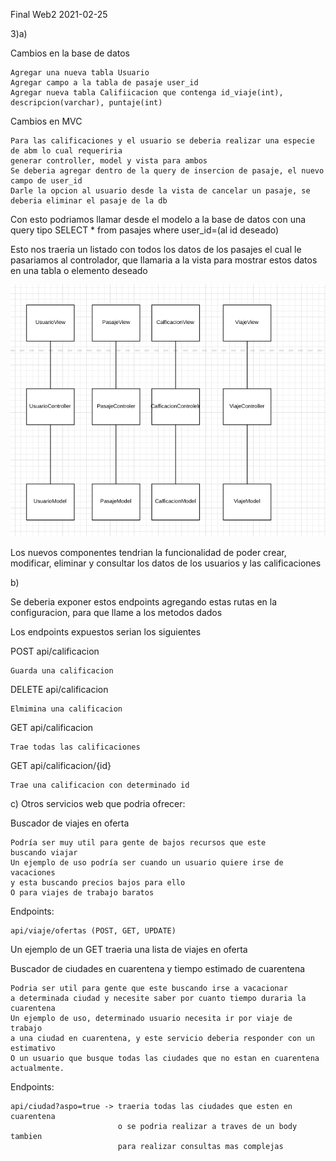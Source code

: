 Final Web2 2021-02-25

3)a)

Cambios en la base de datos

	Agregar una nueva tabla Usuario
	Agregar campo a la tabla de pasaje user_id
	Agregar nueva tabla Califiicacion que contenga id_viaje(int), descripcion(varchar), puntaje(int)

Cambios en MVC


	Para las calificaciones y el usuario se deberia realizar una especie de abm lo cual requeriria
	generar controller, model y vista para ambos
	Se deberia agregar dentro de la query de insercion de pasaje, el nuevo campo de user_id
	Darle la opcion al usuario desde la vista de cancelar un pasaje, se deberia eliminar el pasaje de la db



Con esto podriamos llamar desde el modelo a la base de datos con una query tipo
SELECT * from pasajes where user_id=(al id deseado)

Esto nos traeria un listado con todos los datos de los pasajes el cual le pasariamos
al controlador, que llamaria a la vista para mostrar estos datos en una tabla o elemento deseado

![alt text](https://github.com/Ezefalcon/web2-final/blob/master/diagram.png?raw=true)

Los nuevos componentes tendrian la funcionalidad de poder crear, modificar, eliminar y consultar los datos
de los usuarios y las calificaciones

b)

Se deberia exponer estos endpoints agregando estas rutas en
la configuracion, para que llame a los metodos dados

Los endpoints expuestos serian los siguientes

POST api/calificacion
    
    Guarda una calificacion

DELETE api/calificacion

    Elmimina una calificacion

GET api/calificacion

    Trae todas las calificaciones

GET api/calificacion/{id}

    Trae una calificacion con determinado id

c) 
Otros servicios web que podria ofrecer:

Buscador de viajes en oferta

    Podría ser muy util para gente de bajos recursos que este
    buscando viajar
    Un ejemplo de uso podría ser cuando un usuario quiere irse de vacaciones
    y esta buscando precios bajos para ello
    O para viajes de trabajo baratos

Endpoints:

    api/viaje/ofertas (POST, GET, UPDATE)

Un ejemplo de un GET traeria una lista de viajes en oferta

Buscador de ciudades en cuarentena y tiempo estimado de cuarentena

    Podria ser util para gente que este buscando irse a vacacionar
    a determinada ciudad y necesite saber por cuanto tiempo duraria la cuarentena
    Un ejemplo de uso, determinado usuario necesita ir por viaje de trabajo
    a una ciudad en cuarentena, y este servicio deberia responder con un estimativo
    O un usuario que busque todas las ciudades que no estan en cuarentena actualmente.

Endpoints:

    api/ciudad?aspo=true -> traeria todas las ciudades que esten en cuarentena
                            o se podria realizar a traves de un body tambien
                            para realizar consultas mas complejas

